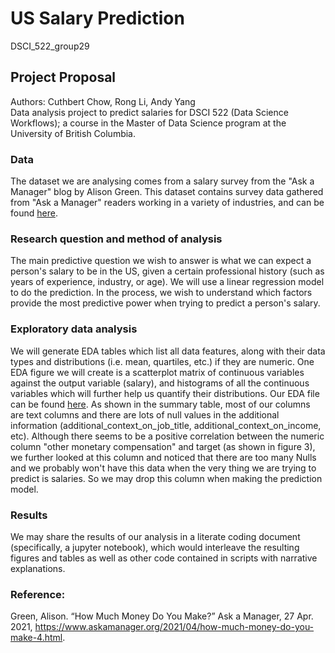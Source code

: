 # US Salary Prediction
DSCI_522_group29

## Project Proposal 
Authors: Cuthbert Chow, Rong Li, Andy Yang  
Data analysis project to predict salaries for DSCI 522 (Data Science Workflows); a course in the Master of Data Science program at the University of British Columbia.

### Data
The dataset we are analysing comes from a salary survey from the "Ask a Manager" blog by Alison Green. This dataset contains survey data gathered from "Ask a Manager" readers working in a variety of industries, and can be found [here](https://raw.githubusercontent.com/rfordatascience/tidytuesday/master/data/2021/2021-05-18/survey.csv).

### Research question and method of analysis
The main predictive question we wish to answer is what we can expect a person's salary to be in the US, given a certain professional history (such as years of experience, industry, or age). We will use a linear regression model to do the prediction. In the process, we wish to understand which factors provide the most predictive power when trying to predict a person's salary. 

### Exploratory data analysis
We will generate EDA tables which list all data features, along with their data types and distributions (i.e. mean, quartiles, etc.) if they are numeric. One EDA figure we will create is a scatterplot matrix of continuous variables against the output variable (salary), and histograms of all the continuous variables which will further help us quantify their distributions. 
Our EDA file can be found [here](https://github.com/UBC-MDS/US-Salary-Prediction/blob/main/eda/EDA.ipynb). As shown in the summary table, most of our columns are text columns and there are lots of null values in the additional information (additional_context_on_job_title, additional_context_on_income, etc). Although there seems to be a positive correlation between the numeric column "other monetary compensation" and target (as shown in figure 3), we further looked at this column and noticed that there are too many Nulls and we probably won't have this data when the very thing we are trying to predict is salaries. So we may drop this column when making the prediction model.

### Results
We may share the results of our analysis in a literate coding document (specifically, a jupyter notebook), which would interleave the resulting figures and tables as well as other code contained in scripts with narrative explanations. 


### Reference:
Green, Alison. “How Much Money Do You Make?” Ask a Manager, 27 Apr. 2021, https://www.askamanager.org/2021/04/how-much-money-do-you-make-4.html. 
